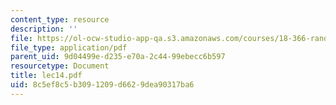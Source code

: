 ```yaml
---
content_type: resource
description: ''
file: https://ol-ocw-studio-app-qa.s3.amazonaws.com/courses/18-366-random-walks-and-diffusion-fall-2006/8c5ef8c5b3091209d6629dea90317ba6_lec14.pdf
file_type: application/pdf
parent_uid: 9d04499e-d235-e70a-2c44-99ebecc6b597
resourcetype: Document
title: lec14.pdf
uid: 8c5ef8c5-b309-1209-d662-9dea90317ba6
---
```

